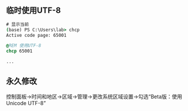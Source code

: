 ## 临时使用UTF-8

```cmd
# 显示当前
(base) PS C:\Users\lab> chcp
Active code page: 65001
```

```bat
@REM 使用UTF-8
chcp 65001

...
```

## 永久修改

控制面板→时间和地区→区域→管理→更改系统区域设置→勾选“Beta版：使用Unicode UTF-8”